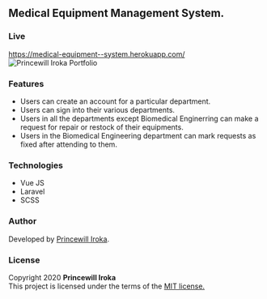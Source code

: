 ## Medical Equipment Management System. 
### Live
https://medical-equipment--system.herokuapp.com/ \
![Princewill Iroka Portfolio](https://i.imgur.com/rMtLNzL.png)
### Features
- Users can create an account for a particular department.
- Users can sign into their various departments. 
- Users in all the departments except Biomedical Enginerring can make a request for repair or restock of their equipments.
- Users in the Biomedical Engineering department can mark requests as fixed after attending to them.
### Technologies
- Vue JS
- Laravel
- SCSS
### Author
Developed by [Princewill Iroka](https://princewilliroka.com/).
### License
Copyright 2020 **Princewill Iroka** \
This project is licensed under the terms of the [MIT license.](https://github.com/PrincewillIroka/Medical-Equipment-Management-System/blob/master/LICENSE)

